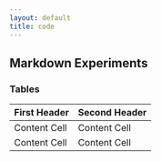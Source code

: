 ```yaml
---
layout: default
title: code
---
```

## Markdown Experiments
### Tables
| First Header  | Second Header |
| ------------- | ------------- |
| Content Cell  | Content Cell  |
| Content Cell  | Content Cell  |

